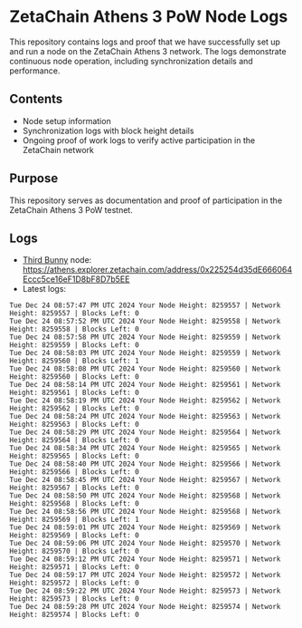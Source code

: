 # ZetaChain Athens 3 PoW Node Logs
This repository contains logs and proof that we have successfully set up and run a node on the ZetaChain Athens 3 network. The logs demonstrate continuous node operation, including synchronization details and performance.

## Contents
- Node setup information
- Synchronization logs with block height details
- Ongoing proof of work logs to verify active participation in the ZetaChain network

## Purpose
This repository serves as documentation and proof of participation in the ZetaChain Athens 3 PoW testnet.

## Logs

- [Third Bunny](https://thirdbunny.xyz/) node: https://athens.explorer.zetachain.com/address/0x225254d35dE666064Eccc5ce16eF1D8bF8D7b5EE
- Latest logs:
```
Tue Dec 24 08:57:47 PM UTC 2024 Your Node Height: 8259557 | Network Height: 8259557 | Blocks Left: 0
Tue Dec 24 08:57:52 PM UTC 2024 Your Node Height: 8259558 | Network Height: 8259558 | Blocks Left: 0
Tue Dec 24 08:57:58 PM UTC 2024 Your Node Height: 8259559 | Network Height: 8259559 | Blocks Left: 0
Tue Dec 24 08:58:03 PM UTC 2024 Your Node Height: 8259559 | Network Height: 8259560 | Blocks Left: 1
Tue Dec 24 08:58:08 PM UTC 2024 Your Node Height: 8259560 | Network Height: 8259560 | Blocks Left: 0
Tue Dec 24 08:58:14 PM UTC 2024 Your Node Height: 8259561 | Network Height: 8259561 | Blocks Left: 0
Tue Dec 24 08:58:19 PM UTC 2024 Your Node Height: 8259562 | Network Height: 8259562 | Blocks Left: 0
Tue Dec 24 08:58:24 PM UTC 2024 Your Node Height: 8259563 | Network Height: 8259563 | Blocks Left: 0
Tue Dec 24 08:58:29 PM UTC 2024 Your Node Height: 8259564 | Network Height: 8259564 | Blocks Left: 0
Tue Dec 24 08:58:34 PM UTC 2024 Your Node Height: 8259565 | Network Height: 8259565 | Blocks Left: 0
Tue Dec 24 08:58:40 PM UTC 2024 Your Node Height: 8259566 | Network Height: 8259566 | Blocks Left: 0
Tue Dec 24 08:58:45 PM UTC 2024 Your Node Height: 8259567 | Network Height: 8259567 | Blocks Left: 0
Tue Dec 24 08:58:50 PM UTC 2024 Your Node Height: 8259568 | Network Height: 8259568 | Blocks Left: 0
Tue Dec 24 08:58:56 PM UTC 2024 Your Node Height: 8259568 | Network Height: 8259569 | Blocks Left: 1
Tue Dec 24 08:59:01 PM UTC 2024 Your Node Height: 8259569 | Network Height: 8259569 | Blocks Left: 0
Tue Dec 24 08:59:06 PM UTC 2024 Your Node Height: 8259570 | Network Height: 8259570 | Blocks Left: 0
Tue Dec 24 08:59:12 PM UTC 2024 Your Node Height: 8259571 | Network Height: 8259571 | Blocks Left: 0
Tue Dec 24 08:59:17 PM UTC 2024 Your Node Height: 8259572 | Network Height: 8259572 | Blocks Left: 0
Tue Dec 24 08:59:22 PM UTC 2024 Your Node Height: 8259573 | Network Height: 8259573 | Blocks Left: 0
Tue Dec 24 08:59:28 PM UTC 2024 Your Node Height: 8259574 | Network Height: 8259574 | Blocks Left: 0
```
